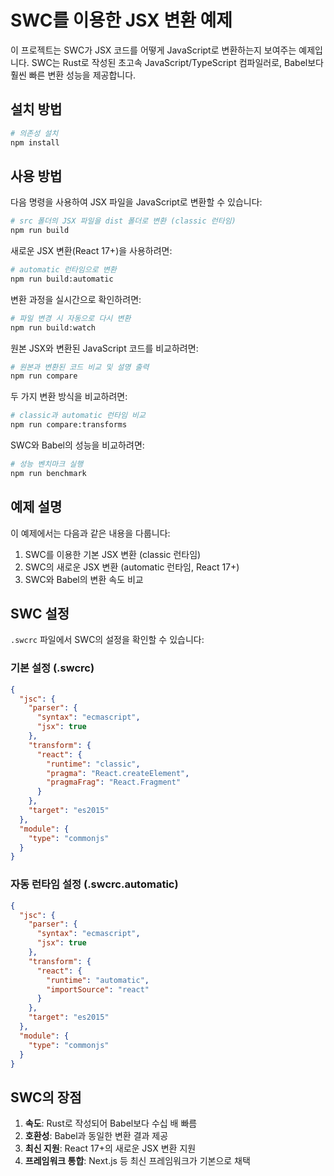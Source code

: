# SWC를 이용한 JSX 변환 예제

이 프로젝트는 SWC가 JSX 코드를 어떻게 JavaScript로 변환하는지 보여주는 예제입니다. SWC는 Rust로 작성된 초고속 JavaScript/TypeScript 컴파일러로, Babel보다 훨씬 빠른 변환 성능을 제공합니다.

## 설치 방법

```bash
# 의존성 설치
npm install
```

## 사용 방법

다음 명령을 사용하여 JSX 파일을 JavaScript로 변환할 수 있습니다:

```bash
# src 폴더의 JSX 파일을 dist 폴더로 변환 (classic 런타임)
npm run build
```

새로운 JSX 변환(React 17+)을 사용하려면:

```bash
# automatic 런타임으로 변환
npm run build:automatic
```

변환 과정을 실시간으로 확인하려면:

```bash
# 파일 변경 시 자동으로 다시 변환
npm run build:watch
```

원본 JSX와 변환된 JavaScript 코드를 비교하려면:

```bash
# 원본과 변환된 코드 비교 및 설명 출력
npm run compare
```

두 가지 변환 방식을 비교하려면:

```bash
# classic과 automatic 런타임 비교
npm run compare:transforms
```

SWC와 Babel의 성능을 비교하려면:

```bash
# 성능 벤치마크 실행
npm run benchmark
```

## 예제 설명

이 예제에서는 다음과 같은 내용을 다룹니다:

1. SWC를 이용한 기본 JSX 변환 (classic 런타임)
2. SWC의 새로운 JSX 변환 (automatic 런타임, React 17+)
3. SWC와 Babel의 변환 속도 비교

## SWC 설정

`.swcrc` 파일에서 SWC의 설정을 확인할 수 있습니다:

### 기본 설정 (.swcrc)

```json
{
  "jsc": {
    "parser": {
      "syntax": "ecmascript",
      "jsx": true
    },
    "transform": {
      "react": {
        "runtime": "classic",
        "pragma": "React.createElement",
        "pragmaFrag": "React.Fragment"
      }
    },
    "target": "es2015"
  },
  "module": {
    "type": "commonjs"
  }
}
```

### 자동 런타임 설정 (.swcrc.automatic)

```json
{
  "jsc": {
    "parser": {
      "syntax": "ecmascript",
      "jsx": true
    },
    "transform": {
      "react": {
        "runtime": "automatic",
        "importSource": "react"
      }
    },
    "target": "es2015"
  },
  "module": {
    "type": "commonjs"
  }
}
```

## SWC의 장점

1. **속도**: Rust로 작성되어 Babel보다 수십 배 빠름
2. **호환성**: Babel과 동일한 변환 결과 제공
3. **최신 지원**: React 17+의 새로운 JSX 변환 지원
4. **프레임워크 통합**: Next.js 등 최신 프레임워크가 기본으로 채택 